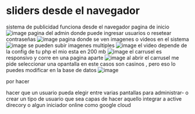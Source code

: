 # sliders desde el navegador
sistema de publicidad funciona desde el navegador
pagina de inicio
![image](https://github.com/user-attachments/assets/9bff3ef3-2288-46bf-923e-f277b229a270)
pagina del admin donde puede ingresar usuarios o resetear contraseñas
![image](https://github.com/user-attachments/assets/543a1c1a-a82d-4c03-9b88-abb8260d9ef4)
pagina donde se ven imagenes o videos en el sistema
![image](https://github.com/user-attachments/assets/0f89a411-e1e6-4a2a-96a2-94926f596aae)
se pueden subir imagenes multiples 
![image](https://github.com/user-attachments/assets/2c48cf0e-806d-4097-8261-609fdc4df559)
el video depende de la config de tu php el mio esta en 200 mb
![image](https://github.com/user-attachments/assets/9bfd6387-0e9f-4bf1-9bd0-a73d4636c591)
el carrusel es responsivo y corre en una pagina aparte
![image](https://github.com/user-attachments/assets/d781e3ff-078e-4f6f-8a8d-0277fa2dddd2)
al abrir el carrusel me pide seleccionar una opantalla en este casos son casinos , pero eso lo puedes modificar en la base de datos
![image](https://github.com/user-attachments/assets/039557ea-da62-4fb0-a89b-702ed8ca3981)

por hacer

hacer que un usuario pueda elegir entre varias pantallas para administrar-
o crear un tipo de usuario que sea capas de hacer aquello
integrar a active direcory o algun iniciador online como google cloud







